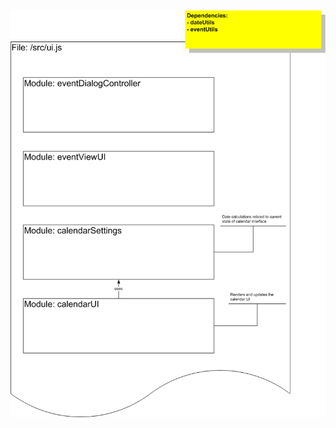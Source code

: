 <img src="https://github.com/franckEinstein90/bambi/blob/confluence-server/documentation/developers/ui/uijsMap.png?raw=true">
